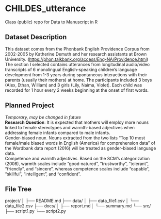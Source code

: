 # CHILDES_utterance
Class (public) repo for Data to Manuscript in R

## Dataset Description
This dataset comes from the Phonbank English Providence Corpus from 2002-2005 by Katherine Demuth and her research assistants at Brown University. (https://phon.talkbank.org/access/Eng-NA/Providence.html)   
  The section I selected contains utterances from longitudinal audio/video transcripts of 6 monolingual English-speaking children’s language development from 1-3 years during spontaneous interactions with their parents (usually their mothers) at home. The participants included 3 boys (Alex, Ethan, William) and 3 girls (Lily, Naima, Violet). Each child was recorded for 1 hour every 2 weeks beginning at the onset of first words. 

## Planned Project 
*Temporary, may be changed in future*  
**Research Question**: It is expected that mothers will employ more nouns linked to female stereotypes and warmth-based adjectives when addressing female infants compared to male infants.  
Gender-biased noun. Nouns extracted from the two lists “Top 10 most female/male biased words in English (America) for comprehension data” of the Wordbank data report (2016) will be treated as gender-biased language data.  
Competence and warmth adjectives. Based on the SCM’s categorization (2008), warmth scales include “good‐natured”, “trustworthy”, “tolerant”, “friendly”, and “sincere”, whereas competence scales include “capable”, “skillful”, “intelligent”, and “confident”.

## File Tree
project/
│
├── README.md
├── data/
│   ├── data_file1.csv
│   └── data_file2.csv
├── docs/
│   ├── report.md
│   └── summary.md
└── src/
    ├── script1.py
    └── script2.py
